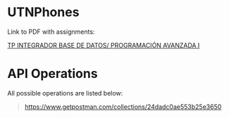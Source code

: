 # UTNPhones

Link to PDF with assignments:

[TP INTEGRADOR BASE DE DATOS/ PROGRAMACIÓN AVANZADA I](https://github.com/rodrigofanjul/UTNPhones/blob/master/docs/PAI%20-%20BD2%20-%20TP%20FINAL%20-%20Borrador.pdf)
 
# API Operations

All possible operations are listed below:

> https://www.getpostman.com/collections/24dadc0ae553b25e3650